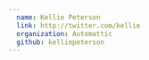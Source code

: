 ```yaml
---
  name: Kellie Peterson
  link: http://twitter.com/kellie
  organization: Automattic
  github: kelliepeterson
---
```

